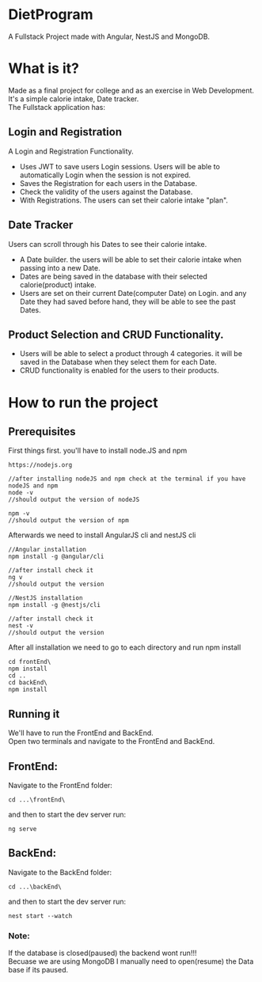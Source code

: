 # DietProgram
A Fullstack Project made with Angular, NestJS and MongoDB.

# What is it?
Made as a final project for college and as an exercise in Web Development.
It's a simple calorie intake, Date tracker.<br>
The Fullstack application has:
## Login and Registration
A Login and Registration Functionality.
* Uses JWT to save users Login sessions. Users will be able to automatically Login when the session is not expired.
* Saves the Registration for each users in the Database.
* Check the validity of the users against the Database.
* With Registrations. The users can set their calorie intake "plan".
## Date Tracker
Users can scroll through his Dates to see their calorie intake.
* A Date builder. the users will be able to set their calorie intake when passing into a new Date.
* Dates are being saved in the database with their selected calorie(product) intake.
* Users are set on their current Date(computer Date) on Login. and any Date they had saved before hand, they will be able to see the past Dates.
## Product Selection and CRUD Functionality.
* Users will be able to select a product through 4 categories. it will be saved in the Database when they select them for each Date.
* CRUD functionality is enabled for the users to their products.

# How to run the project
## Prerequisites
First things first. you'll have to install node.JS and npm
```
https://nodejs.org

//after installing nodeJS and npm check at the terminal if you have nodeJS and npm
node -v
//should output the version of nodeJS

npm -v
//should output the version of npm
```
Afterwards we need to install AngularJS cli and nestJS cli
```
//Angular installation 
npm install -g @angular/cli

//after install check it
ng v
//should output the version
```
```
//NestJS installation 
npm install -g @nestjs/cli

//after install check it
nest -v
//should output the version
```
After all installation we need to go to each directory and run npm install
```
cd frontEnd\
npm install
cd ..
cd backEnd\
npm install
```
## Running it
We'll have to run the FrontEnd and BackEnd. <br>
Open two terminals and navigate to the FrontEnd and BackEnd.
## FrontEnd:
Navigate to the FrontEnd folder:
```
cd ...\frontEnd\
```
and then to start the dev server run:
```
ng serve
```
## BackEnd:
Navigate to the BackEnd folder:
```
cd ...\backEnd\
```
and then to start the dev server run:
```
nest start --watch
```
### Note:
If the database is closed(paused) the backend wont run!!! <br>
Becuase we are using MongoDB I manually need to open(resume) the Data base if its paused.
